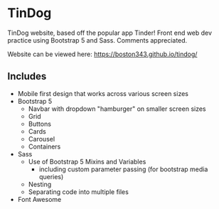 # TinDog
TinDog website, based off the popular app Tinder! Front end web dev practice using Bootstrap 5 and Sass. Comments appreciated.

Website can be viewed here: https://boston343.github.io/tindog/

## Includes
- Mobile first design that works across various screen sizes
- Bootstrap 5
  - Navbar with dropdown "hamburger" on smaller screen sizes
  - Grid
  - Buttons
  - Cards
  - Carousel
  - Containers
- Sass
  - Use of Bootstrap 5 Mixins and Variables
    - including custom parameter passing (for bootstrap media queries)
  - Nesting
  - Separating code into multiple files
- Font Awesome
